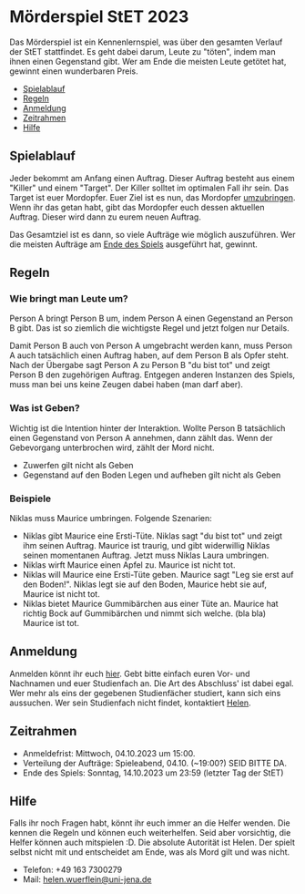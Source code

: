 # Mörderspiel StET 2023

Das Mörderspiel ist ein Kennenlernspiel, was über den gesamten Verlauf der StET stattfindet. Es geht dabei darum, Leute zu "töten", indem man ihnen einen Gegenstand gibt. Wer am Ende die meisten Leute getötet hat, gewinnt einen wunderbaren Preis.

- [Spielablauf](#spielablauf)
- [Regeln](#regeln)
- [Anmeldung](#anmeldung)
- [Zeitrahmen](#zeitrahmen)
- [Hilfe](#hilfe)

## Spielablauf

Jeder bekommt am Anfang einen Auftrag.
Dieser Auftrag besteht aus einem "Killer" und einem "Target".
Der Killer solltet im optimalen Fall ihr sein.
Das Target ist euer Mordopfer.
Euer Ziel ist es nun, das Mordopfer [umzubringen](#regeln).
Wenn ihr das getan habt, gibt das Mordopfer euch dessen aktuellen Auftrag.
Dieser wird dann zu eurem neuen Auftrag.

Das Gesamtziel ist es dann, so viele Aufträge wie möglich auszuführen.
Wer die meisten Aufträge am [Ende des Spiels](#zeitrahmen) ausgeführt hat, gewinnt.

## Regeln

### Wie bringt man Leute um?

Person A bringt Person B um, indem Person A einen Gegenstand an Person B gibt.
Das ist so ziemlich die wichtigste Regel und jetzt folgen nur Details.

Damit Person B auch von Person A umgebracht werden kann, muss Person A auch tatsächlich einen Auftrag haben, auf dem Person B als Opfer steht.
Nach der Übergabe sagt Person A zu Person B "du bist tot" und zeigt Person B den zugehörigen Auftrag.
Entgegen anderen Instanzen des Spiels, muss man bei uns keine Zeugen dabei haben (man darf aber).

### Was ist Geben?

Wichtig ist die Intention hinter der Interaktion. Wollte Person B tatsächlich einen Gegenstand von Person A annehmen, dann zählt das.
Wenn der Gebevorgang unterbrochen wird, zählt der Mord nicht.

- Zuwerfen gilt nicht als Geben
- Gegenstand auf den Boden Legen und aufheben gilt nicht als Geben

### Beispiele

Niklas muss Maurice umbringen. Folgende Szenarien:

- Niklas gibt Maurice eine Ersti-Tüte. Niklas sagt "du bist tot" und zeigt ihm seinen Auftrag. Maurice ist traurig, und gibt widerwillig Niklas seinen momentanen Auftrag. Jetzt muss Niklas Laura umbringen.
- Niklas wirft Maurice einen Apfel zu. Maurice ist nicht tot.
- Niklas will Maurice eine Ersti-Tüte geben. Maurice sagt "Leg sie erst auf den Boden!". Niklas legt sie auf den Boden, Maurice hebt sie auf, Maurice ist nicht tot.
- Niklas bietet Maurice Gummibärchen aus einer Tüte an. Maurice hat richtig Bock auf Gummibärchen und nimmt sich welche. (bla bla) Maurice ist tot.

## Anmeldung

Anmelden könnt ihr euch [hier](https://cloud.uni-jena.de/apps/forms/s/e4wE5PX4r7K8NK5SracQLg2i). Gebt bitte einfach euren Vor- und Nachnamen und euer Studienfach an. Die Art des Abschluss' ist dabei egal. Wer mehr als eins der gegebenen Studienfächer studiert, kann sich eins aussuchen. Wer sein Studienfach nicht findet, kontaktiert [Helen](#hilfe).

## Zeitrahmen

- Anmeldefrist: Mittwoch, 04.10.2023 um 15:00.
- Verteilung der Aufträge: Spieleabend, 04.10. (~19:00?) SEID BITTE DA.
- Ende des Spiels: Sonntag, 14.10.2023 um 23:59 (letzter Tag der StET)

## Hilfe

Falls ihr noch Fragen habt, könnt ihr euch immer an die Helfer wenden. Die kennen die Regeln und können euch weiterhelfen. Seid aber vorsichtig, die Helfer können auch mitspielen :D.
Die absolute Autorität ist Helen. Der spielt selbst nicht mit und entscheidet am Ende, was als Mord gilt und was nicht.

- Telefon: +49 163 7300279
- Mail: helen.wuerflein@uni-jena.de
